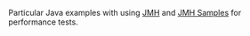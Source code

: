 Particular Java examples with using [JMH][1] and [JMH Samples][2] for performance tests.

 [1]: http://openjdk.java.net/projects/code-tools/jmh/
 [2]: http://hg.openjdk.java.net/code-tools/jmh/file/tip/jmh-samples/src/main/java/org/openjdk/jmh/samples/